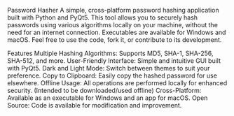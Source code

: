 Password Hasher
A simple, cross-platform password hashing application built with Python and PyQt5. This tool allows you to securely hash passwords using various algorithms locally on your machine, without the need for an internet connection. Executables are available for Windows and macOS. Feel free to use the code, fork it, or contribute to its development.

Features
Multiple Hashing Algorithms: Supports MD5, SHA-1, SHA-256, SHA-512, and more.
User-Friendly Interface: Simple and intuitive GUI built with PyQt5.
Dark and Light Mode: Switch between themes to suit your preference.
Copy to Clipboard: Easily copy the hashed password for use elsewhere.
Offline Usage: All operations are performed locally for enhanced security. (Intended to be downloaded/used offline)
Cross-Platform: Available as an executable for Windows and an app for macOS.
Open Source: Code is available for modification and improvement.

